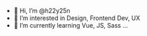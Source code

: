 - 👋 Hi, I’m @h22y25n
- 👀 I’m interested in Design, Frontend Dev, UX
- 🌱 I’m currently learning Vue, JS, Sass ...

<!---
h22y25n/h22y25n is a ✨ special ✨ repository because its `README.md` (this file) appears on your GitHub profile.
You can click the Preview link to take a look at your changes.
--->
